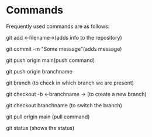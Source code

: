 # Commands

Frequently used commands are as follows:

git add <-filename->(adds info to the repository)

git commit -m "Some message"(adds message)

git push origin main(push command)

git push origin branchname

git branch (to check in which branch we are present)

git checkout -b <-branchname -> (to create a new branch)

git checkout branchname (to switch the branch)

git pull origin main (pull command)

git status (shows the status)
